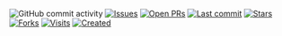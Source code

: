 ![GitHub commit activity](https://img.shields.io/github/commit-activity/m/myvinb/Algo-Learn?style=plastic)
[![Issues](https://img.shields.io/github/issues/afrozchakure/Competitive-Programming-Solutions)](https://github.com/afrozchakure/Competitive-Programming-Solutions/issues)
[![Open PRs](https://img.shields.io/github/issues-pr-raw/myvinb/Algo-Learn)](https://github.com/myvinb/Algo-Learn/pulls)
[![Last commit](https://badges.pufler.dev/updated/myvinb/Algo-Learn?color=red)](https://badges.pufler.dev)
[![Stars](https://img.shields.io/github/stars/myvinb/Algo-Learn?color=green)](https://github.com/micgogi/micgogi_algo/stargazers)
[![Forks](https://img.shields.io/github/forks/myvinb/Algo-Learn?color=orange)](https://github.com/micgogi/micgogi_algo/network/members)
[![Visits](https://badges.pufler.dev/visits/myvinb/Algo-Learn?color=blueviolet)](https://badges.pufler.dev)
[![Created](https://badges.pufler.dev/created/myvinb/Algo-Learn?color=yellowgreen)](https://badges.pufler.dev)
